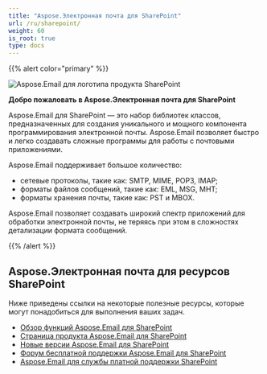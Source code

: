 ```yaml
---
title: "Aspose.Электронная почта для SharePoint"
url: /ru/sharepoint/
weight: 60
is_root: true
type: docs
---
```


{{% alert color="primary" %}}

![Aspose.Email для логотипа продукта SharePoint](home_1.png)

**Добро пожаловать в Aspose.Электронная почта для SharePoint**

Aspose.Email для SharePoint — это набор библиотек классов, предназначенных для создания уникального и мощного компонента программирования электронной почты.
Aspose.Email позволяет быстро и легко создавать сложные программы для работы с почтовыми приложениями.

Aspose.Email поддерживает большое количество:
- сетевые протоколы, такие как: SMTP, MIME, POP3, IMAP;
- форматы файлов сообщений, такие как: EML, MSG, MHT;
- форматы хранения почты, такие как: PST и MBOX.

Aspose.Email позволяет создавать широкий спектр приложений для обработки электронной почты, не теряясь при этом в сложностях детализации формата сообщений.

{{% /alert %}}

## **Aspose.Электронная почта для ресурсов SharePoint**

Ниже приведены ссылки на некоторые полезные ресурсы, которые могут понадобиться для выполнения ваших задач.

- [Обзор функций Aspose.Email для SharePoint](/email/sharepoint/features/)
- [Страница продукта Aspose.Email для SharePoint](https://products.aspose.com/email/ru/sharepoint)
- [Новые версии Aspose.Email для SharePoint](https://releases.aspose.com/email/sharepoint/)
- [Форум бесплатной поддержки Aspose.Email для SharePoint](https://forum.aspose.com/)
- [Aspose.Email для службы платной поддержки SharePoint](https://helpdesk.aspose.com/)
